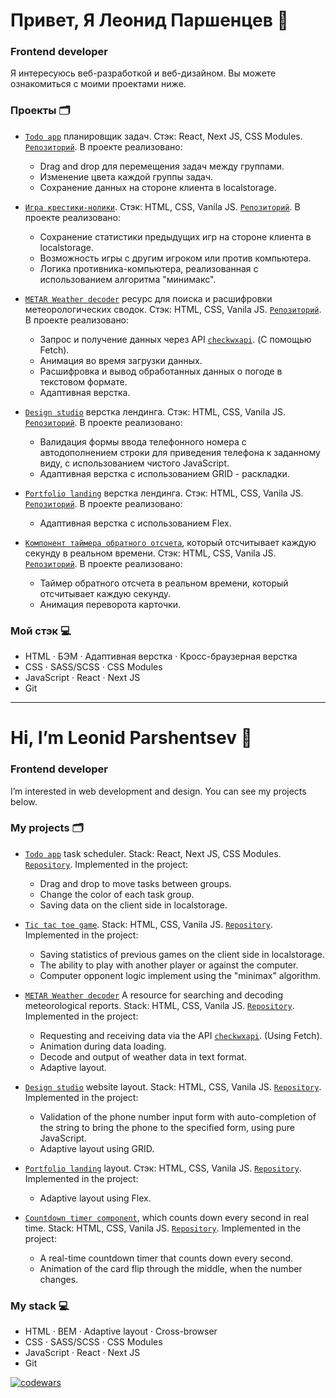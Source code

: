 # Привет, Я Леонид Паршенцев 👋

### Frontend developer

Я интересуюсь веб-разработкой и веб-дизайном. Вы можете ознакомиться с моими проектами ниже.

### Проекты :card_index_dividers:

- [`Todo app`](https://todos-tau-five.vercel.app) планировщик задач. Стэк: React, Next JS, CSS Modules. [`Репозиторий`](https://github.com/leonidparshentsev/todos). В проекте реализовано:
  * Drag and drop для перемещения задач между группами.
  * Изменение цвета каждой группы задач.
  * Сохранение данных на стороне клиента в localstorage.

- [`Игра крестики-нолики`](https://leonidparshentsev.github.io/Tic_Tac_Toe_game/). Стэк: HTML, CSS, Vanila JS. [`Репозиторий`](https://github.com/leonidparshentsev/Tic_Tac_Toe_game). В проекте реализовано:
  * Сохранение статистики предыдущих игр на стороне клиента в localstorage.
  * Возможность игры с другим игроком или против компьютера.
  * Логика противника-компьютера, реализованная с использованием алгоритма "минимакс".

- [`METAR Weather decoder`](https://leonidparshentsev.github.io/Metar_decoder/) ресурс для поиска и расшифровки метеорологических сводок. Стэк: HTML, CSS, Vanila JS. [`Репозиторий`](https://github.com/leonidparshentsev/Metar_decoder). В проекте реализовано:
  * Запрос и получение данных через API [`checkwxapi`](https://www.checkwxapi.com/documentation/metar). (С помощью Fetch).
  * Анимация во время загрузки данных.
  * Расшифровка и вывод обработанных данных о погоде в текстовом формате.
  * Адаптивная верстка.
    
- [`Design studio`](https://leonidparshentsev.github.io/Ambience_studio/) верстка лендинга. Стэк: HTML, CSS, Vanila JS. [`Репозиторий`](https://github.com/leonidparshentsev/Ambience_studio). В проекте реализовано:
  * Валидация формы ввода телефонного номера с автодополнением строки для приведения телефона к заданному виду, с использованием чистого JavaScript.
  * Адаптивная верстка с использованием GRID - раскладки.

- [`Portfolio landing`](https://leonidparshentsev.github.io/Portfolio_landing/) верстка лендинга. Стэк: HTML, CSS, Vanila JS. [`Репозиторий`](https://github.com/leonidparshentsev/Portfolio_landing). В проекте реализовано:
  * Адаптивная верстка с использованием Flex.

- [`Компонент таймера обратного отсчета`](https://leonidparshentsev.github.io/countdown_timer/), который отсчитывает каждую секунду в реальном времени. Стэк: HTML, CSS, Vanila JS. [`Репозиторий`](https://github.com/leonidparshentsev/countdown_timer/tree/master). В проекте реализовано:
  * Таймер обратного отсчета в реальном времени, который отсчитывает каждую секунду.
  * Анимация переворота карточки.

### Мой стэк :computer:

- HTML · БЭМ · Адаптивная верстка · Кросс-браузерная верстка
- CSS · SASS/SCSS · CSS Modules
- JavaScript · React · Next JS
- Git

---

# Hi, I’m Leonid Parshentsev 👋

### Frontend developer

I’m interested in web development and design. You can see my projects below.

### My projects :card_index_dividers:

- [`Todo app`](https://todos-tau-five.vercel.app) task scheduler. Stack: React, Next JS, CSS Modules. [`Repository`](https://github.com/leonidparshentsev/todos). Implemented in the project:
  * Drag and drop to move tasks between groups.
  * Change the color of each task group.
  * Saving data on the client side in localstorage.


- [`Tic tac toe game`](https://leonidparshentsev.github.io/Tic_Tac_Toe_game/). Stack: HTML, CSS, Vanila JS. [`Repository`](https://github.com/leonidparshentsev/Tic_Tac_Toe_game). Implemented in the project:
  * Saving statistics of previous games on the client side in localstorage.
  * The ability to play with another player or against the computer.
  * Computer opponent logic implement using the "minimax" algorithm.

- [`METAR Weather decoder`](https://leonidparshentsev.github.io/Metar_decoder/) A resource for searching and decoding meteorological reports. Stack: HTML, CSS, Vanila JS. [`Repository`](https://github.com/leonidparshentsev/Metar_decoder). Implemented in the project:
  * Requesting and receiving data via the API [`checkwxapi`](https://www.checkwxapi.com/documentation/metar). (Using Fetch).
  * Animation during data loading.
  * Decode and output of weather data in text format.
  * Adaptive layout.
    
- [`Design studio`](https://leonidparshentsev.github.io/Ambience_studio/) website layout. Stack: HTML, CSS, Vanila JS. [`Repository`](https://github.com/leonidparshentsev/Ambience_studio). Implemented in the project:
  * Validation of the phone number input form with auto-completion of the string to bring the phone to the specified form, using pure JavaScript.
  * Adaptive layout using GRID.

- [`Portfolio landing`](https://leonidparshentsev.github.io/Portfolio_landing/) layout. Стэк: HTML, CSS, Vanila JS. [`Repository`](https://github.com/leonidparshentsev/Portfolio_landing). Implemented in the project:
  * Adaptive layout using Flex.
 
- [`Countdown timer component`](https://leonidparshentsev.github.io/countdown_timer/), which counts down every second in real time. Stack: HTML, CSS, Vanila JS. [`Repository`](https://github.com/leonidparshentsev/countdown_timer/tree/master). Implemented in the project:
  * A real-time countdown timer that counts down every second.
  * Animation of the card flip through the middle, when the number changes.

### My stack :computer:

- HTML · BEM · Adaptive layout · Cross-browser
- CSS · SASS/SCSS · CSS Modules
- JavaScript · React · Next JS
- Git

[![codewars](https://www.codewars.com/users/leonidparshentsev/badges/micro)](https://www.codewars.com/users/leonidparshentsev)
